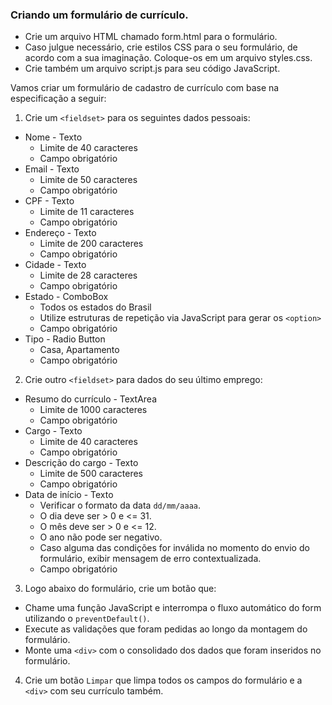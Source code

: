 ### Criando um formulário de currículo.
- Crie um arquivo HTML chamado form.html para o formulário.
- Caso julgue necessário, crie estilos CSS para o seu formulário, de acordo com a sua imaginação. Coloque-os em um arquivo styles.css.
- Crie também um arquivo script.js para seu código JavaScript.

Vamos criar um formulário de cadastro de currículo com base na especificação a seguir:
1. Crie um `<fieldset>` para os seguintes dados pessoais:
- Nome - Texto
  - Limite de 40 caracteres
  - Campo obrigatório
- Email - Texto
  - Limite de 50 caracteres
  - Campo obrigatório
- CPF - Texto
  - Limite de 11 caracteres
  - Campo obrigatório
- Endereço - Texto
  - Limite de 200 caracteres
  - Campo obrigatório
- Cidade - Texto
  - Limite de 28 caracteres
  - Campo obrigatório
- Estado - ComboBox
  - Todos os estados do Brasil
  - Utilize estruturas de repetição via JavaScript para gerar os `<option>`
  - Campo obrigatório
- Tipo - Radio Button
  - Casa, Apartamento
  - Campo obrigatório

2. Crie outro `<fieldset>` para dados do seu último emprego:
- Resumo do currículo - TextArea
  - Limite de 1000 caracteres
  - Campo obrigatório
- Cargo - Texto
  - Limite de 40 caracteres
  - Campo obrigatório
- Descrição do cargo - Texto
  - Limite de 500 caracteres
  - Campo obrigatório
- Data de início - Texto
  - Verificar o formato da data `dd/mm/aaaa`.
  - O dia deve ser > 0 e <= 31.
  - O mês deve ser > 0 e <= 12.
  - O ano não pode ser negativo.
  - Caso alguma das condições for inválida no momento do envio do formulário, exibir mensagem de erro contextualizada.
  - Campo obrigatório

3. Logo abaixo do formulário, crie um botão que:
  - Chame uma função JavaScript e interrompa o fluxo automático do form utilizando o `preventDefault()`.
  - Execute as validações que foram pedidas ao longo da montagem do formulário.
  - Monte uma `<div>` com o consolidado dos dados que foram inseridos no formulário.

4. Crie um botão `Limpar` que limpa todos os campos do formulário e a `<div>` com seu currículo também.

